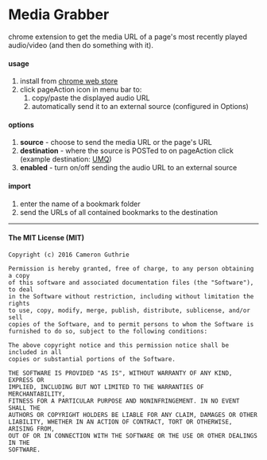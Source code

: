 # Media Grabber
chrome extension to get the media URL of a page's most recently played audio/video (and then do something with it).

#### usage
1. install from [chrome web store](https://chrome.google.com/webstore/detail/audio-history/ompogmmmcfgapifeghieaklpblkkoloo?hl=en-US&gl=US)
2. click pageAction icon in menu bar to:
    1. copy/paste the displayed audio URL
    2. automatically send it to an external source (configured in Options)

#### options
1. **source** - choose to send the media URL or the page's URL
2. **destination** - where the source is POSTed to on pageAction click (example destination: [UMQ](https://github.com/camreon/UMQ-py))
3. **enabled** - turn on/off sending the audio URL to an external source

#### import
1. enter the name of a bookmark folder
2. send the URLs of all contained bookmarks to the destination

---

#### The MIT License (MIT)
```
Copyright (c) 2016 Cameron Guthrie

Permission is hereby granted, free of charge, to any person obtaining a copy
of this software and associated documentation files (the "Software"), to deal
in the Software without restriction, including without limitation the rights
to use, copy, modify, merge, publish, distribute, sublicense, and/or sell
copies of the Software, and to permit persons to whom the Software is
furnished to do so, subject to the following conditions:

The above copyright notice and this permission notice shall be included in all
copies or substantial portions of the Software.

THE SOFTWARE IS PROVIDED "AS IS", WITHOUT WARRANTY OF ANY KIND, EXPRESS OR
IMPLIED, INCLUDING BUT NOT LIMITED TO THE WARRANTIES OF MERCHANTABILITY,
FITNESS FOR A PARTICULAR PURPOSE AND NONINFRINGEMENT. IN NO EVENT SHALL THE
AUTHORS OR COPYRIGHT HOLDERS BE LIABLE FOR ANY CLAIM, DAMAGES OR OTHER
LIABILITY, WHETHER IN AN ACTION OF CONTRACT, TORT OR OTHERWISE, ARISING FROM,
OUT OF OR IN CONNECTION WITH THE SOFTWARE OR THE USE OR OTHER DEALINGS IN THE
SOFTWARE.
```
